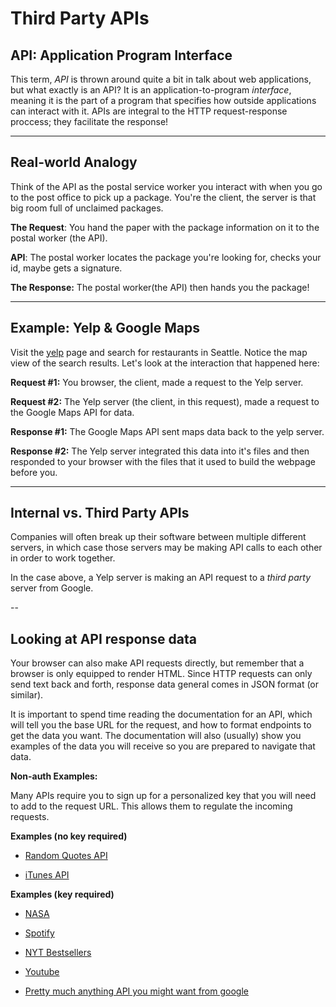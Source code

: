 # Third Party APIs

## API: Application Program Interface

This term, _API_ is thrown around quite a bit in talk about web applications, but what exactly is an API? It is an application-to-program _interface_, meaning it is the part of a program that specifies how outside applications can interact with it. APIs are integral to the HTTP request-response proccess; they facilitate the response!

---

## Real-world Analogy
Think of the API as the postal service worker you interact with when you go to the post office to pick up a package. You're the client, the server is that big room full of unclaimed packages. 

**The Request**: You hand the paper with the package information on it to the postal worker (the API). 

**API**: The postal worker locates the package you're looking for, checks your id, maybe gets a signature.

**The Response:** The postal worker(the API) then hands you the package!

---

## Example: Yelp & Google Maps

Visit the [yelp](https://www.yelp.com/) page and search for restaurants in Seattle. Notice the map view of the search results. Let's look at the interaction that happened here:

**Request #1:** You browser, the client, made a request to the Yelp server.

**Request #2:** The Yelp server (the client, in this request), made a request to the Google Maps API for data.

**Response #1:** The Google Maps API sent maps data back to the yelp server.

**Response #2:** The Yelp server integrated this data into it's files and then responded to your browser with the files that it used to build the webpage before you.

---

## Internal vs. Third Party APIs

Companies will often break up their software between multiple different servers, in which case those servers may be making API calls to each other in order to work together.

In the case above, a Yelp server is making an API request to a _third party_ server from Google.

--

## Looking at API response data

Your browser can also make API requests directly, but remember that a browser is only equipped to render HTML. Since HTTP requests can only send text back and forth, response data general comes in JSON format (or similar).

It is important to spend time reading the documentation for an API, which will tell you the base URL for the request, and how to format endpoints to get the data you want. The documentation will also (usually) show you examples of the data you will receive so you are prepared to navigate that data.

**Non-auth Examples:** 

Many APIs require you to sign up for a personalized key that you will need to add to the request URL. This allows them to regulate the incoming requests.

**Examples (no key required)**
* [Random Quotes API](https://talaikis.com/random_quotes_api/)

* [iTunes API](https://affiliate.itunes.apple.com/resources/documentation/itunes-store-web-service-search-api/)

**Examples (key required)**

* [NASA](https://api.nasa.gov/)

* [Spotify](https://developer.spotify.com/documentation/web-api/)

* [NYT Bestsellers](http://developer.nytimes.com/)

* [Youtube](https://developers.google.com/youtube/v3/getting-started)

* [Pretty much anything API you might want from google](https://console.developers.google.com/apis/)
